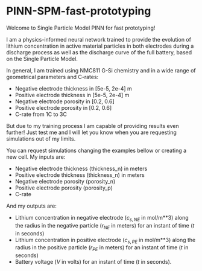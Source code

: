 # PINN-SPM-fast-prototyping
Welcome to Single Particle Model PINN for fast prototyping!

I am a physics-informed neural network trained to provide the evolution of lithium concentration in active material particles in both electrodes during a discharge process as well as the discharge curve of the full battery, based on the Single Particle Model.

In general, I am trained using NMC811 G-Si chemistry and in a wide range of geometrical parameters and C-rates:
- Negative electrode thickness in [5e-5, 2e-4] m
- Positive electrode thickness in [5e-5, 2e-4] m
- Negative electrode porosity in [0.2, 0.6]
- Positive electrode porosity in [0.2, 0.6]
- C-rate from 1C to 3C

But due to my training process I am capable of providing results even further! Just test me and I will let you know when you are requesting simulations out of my limits.

You can request simulations changing the examples bellow or creating a new cell.
My inputs are:
- Negative electrode thickness (thickness_n) in meters
- Positive electrode thickness (thickness_n) in meters
- Negative electrode porosity (porosity_n)
- Positive electrode porosity (porosity_p)
- C-rate

And my outputs are:
- Lithium concentration in negative electrode ($c_{s,NE}$ in mol/m**3) along the radius in the negative particle ($r_{NE}$ in meters) for an instant of time ($t$ in seconds)
- Lithium concentration in positive electrode ($c_{s,PE}$ in mol/m**3) along the radius in the positive particle ($r_{PE}$ in meters) for an instant of time ($t$ in seconds)
- Battery voltage ($V$ in volts) for an instant of time ($t$ in seconds). 

